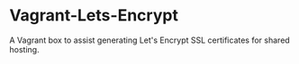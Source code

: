 # Vagrant-Lets-Encrypt
A Vagrant box to assist generating Let's Encrypt SSL certificates for shared hosting.
